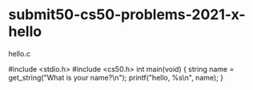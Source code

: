 # submit50-cs50-problems-2021-x-hello
hello.c


#include <stdio.h>
#include <cs50.h>
int main(void)
{
    string name = get_string("What is your name?\n");
  printf("hello, %s\n", name);
}
